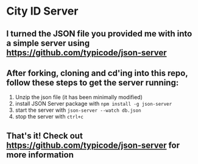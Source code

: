 # City ID Server

## I turned the JSON file you provided me with into a simple server using https://github.com/typicode/json-server
## After forking, cloning and cd'ing into this repo, follow these steps to get the server running:
1. Unzip the json file (it has been minimally modified)
2. install JSON Server package with `npm install -g json-server`
3. start the server with `json-server --watch db.json`
4. stop the server with `ctrl+c`
## That's it! Check out https://github.com/typicode/json-server for more information 
